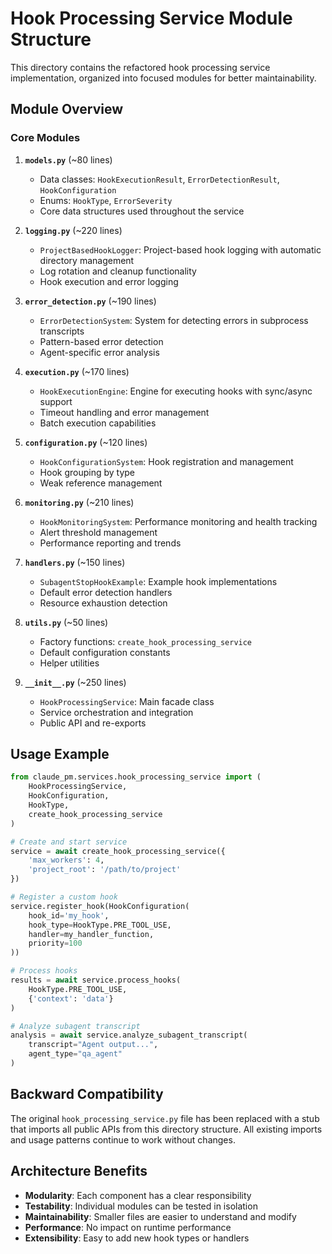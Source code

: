 # Hook Processing Service Module Structure

This directory contains the refactored hook processing service implementation, organized into focused modules for better maintainability.

## Module Overview

### Core Modules

1. **`models.py`** (~80 lines)
   - Data classes: `HookExecutionResult`, `ErrorDetectionResult`, `HookConfiguration`
   - Enums: `HookType`, `ErrorSeverity`
   - Core data structures used throughout the service

2. **`logging.py`** (~220 lines)
   - `ProjectBasedHookLogger`: Project-based hook logging with automatic directory management
   - Log rotation and cleanup functionality
   - Hook execution and error logging

3. **`error_detection.py`** (~190 lines)
   - `ErrorDetectionSystem`: System for detecting errors in subprocess transcripts
   - Pattern-based error detection
   - Agent-specific error analysis

4. **`execution.py`** (~170 lines)
   - `HookExecutionEngine`: Engine for executing hooks with sync/async support
   - Timeout handling and error management
   - Batch execution capabilities

5. **`configuration.py`** (~120 lines)
   - `HookConfigurationSystem`: Hook registration and management
   - Hook grouping by type
   - Weak reference management

6. **`monitoring.py`** (~210 lines)
   - `HookMonitoringSystem`: Performance monitoring and health tracking
   - Alert threshold management
   - Performance reporting and trends

7. **`handlers.py`** (~150 lines)
   - `SubagentStopHookExample`: Example hook implementations
   - Default error detection handlers
   - Resource exhaustion detection

8. **`utils.py`** (~50 lines)
   - Factory functions: `create_hook_processing_service`
   - Default configuration constants
   - Helper utilities

9. **`__init__.py`** (~250 lines)
   - `HookProcessingService`: Main facade class
   - Service orchestration and integration
   - Public API and re-exports

## Usage Example

```python
from claude_pm.services.hook_processing_service import (
    HookProcessingService,
    HookConfiguration,
    HookType,
    create_hook_processing_service
)

# Create and start service
service = await create_hook_processing_service({
    'max_workers': 4,
    'project_root': '/path/to/project'
})

# Register a custom hook
service.register_hook(HookConfiguration(
    hook_id='my_hook',
    hook_type=HookType.PRE_TOOL_USE,
    handler=my_handler_function,
    priority=100
))

# Process hooks
results = await service.process_hooks(
    HookType.PRE_TOOL_USE,
    {'context': 'data'}
)

# Analyze subagent transcript
analysis = await service.analyze_subagent_transcript(
    transcript="Agent output...",
    agent_type="qa_agent"
)
```

## Backward Compatibility

The original `hook_processing_service.py` file has been replaced with a stub that imports all public APIs from this directory structure. All existing imports and usage patterns continue to work without changes.

## Architecture Benefits

- **Modularity**: Each component has a clear responsibility
- **Testability**: Individual modules can be tested in isolation
- **Maintainability**: Smaller files are easier to understand and modify
- **Performance**: No impact on runtime performance
- **Extensibility**: Easy to add new hook types or handlers